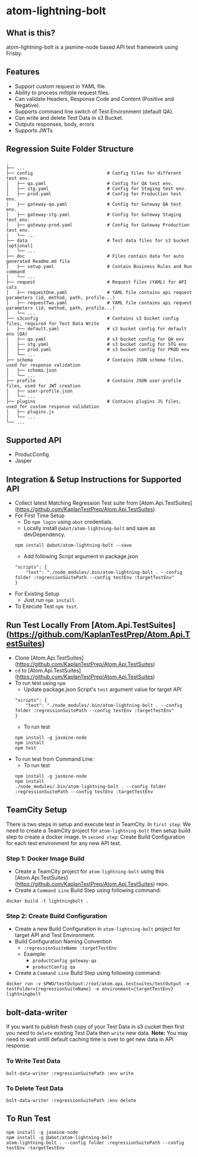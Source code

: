 # atom-lightning-bolt

## What is this?
atom-lightning-bolt is a jasmine-node based API test framework using Frisby.

## Features
* Support custom request in YAML file.
* Ability to process miltiple request files.
* Can validate Headers, Response Code and Content (Positive and Negative).
* Supports command line switch of Test Environment (default QA).
* Can write and delete Test Data in s3 Bucket.
* Outputs responses, body, errors
* Supports JWTs

## Regression Suite Folder Structure

    .
    ├── ...
    ├── config                            # Config files for different test env.
    │   ├── qa.yaml                       # Config for QA test env.
    │   ├── stg.yaml                      # Config for Staging test env.
    │   ├── prod.yaml                     # Config for Production test env.
    │   ├── gateway-qa.yaml               # Config for Gateway QA test env.
    │   ├── gateway-stg.yaml              # Config for Gateway Staging test env.
    │   ├── gateway-prod.yaml             # Config for Gateway Production test env.
    │   └── ...
    ├── data                              # Test data files for s3 bucket [optional]
    │   └── ...
    ├── doc                               # Files contain data for auto generated Readme.md file
    │   ├── setup.yaml                    # Contain Business Rules and Run command
    │   └── ...
    ├── request                           # Request files (YAML) for API cals
    │   ├── requestOne.yaml               # YAML file contains api request parameters (id, method, path, profile...)
    │   ├── requestTwo.yaml               # YAML file contains api request parameters (id, method, path, profile...)
    │   └── ...
    ├── s3config                          # Contains s3 bucket config files, required for Test Data Write
    │   ├── default.yaml                  # s3 bucket config for default env (QA)
    │   ├── qa.yaml                       # s3 bucket config for QA env
    │   ├── stg.yaml                      # s3 bucket config for STG env
    │   ├── prod.yaml                     # s3 bucket config for PROD env
    │   └── ...
    ├── schema                            # Contains JSON schema files, used for response validation
    │   ├── schema.json
    │   └── ...
    ├── profile                           # Contains JSON user-profile files, used for JWT creation
    │   ├── user-profile.json
    │   └── ...
    ├── plugins                           # Contains plugins JS files, used for custom response validation
    │   ├── plugins.js
    │   └── ...
    └── ...
    

## Supported API
* ProducConfig
* Jasper

## Integration & Setup Instructions for Supported API
* Collect latest Matching Regression Test suite from [Atom.Api.TestSuites] (https://github.com/KaplanTestPrep/Atom.Api.TestSuites).
* For First Time Setup
    * Do `npm login` using `abot` credentials.
    * Locally install `@abot/atom-lightning-bolt` and save as devDependency.
    ```
    npm install @abot/atom-lightning-bolt --save
    ```
    * Add following Script argument in package.json
    ```
    "scripts": {
        "test": "./node_modules/.bin/atom-lightning-bolt . --config folder :regressionSuitePath --config testEnv :targetTestEnv"
    }
    ```
* For Existing Setup
    * Just run `npm install`
* To Execute Test `npm test`.

## Run Test Locally From [Atom.Api.TestSuites] (https://github.com/KaplanTestPrep/Atom.Api.TestSuites)
* Clone [Atom.Api.TestSuites] (https://github.com/KaplanTestPrep/Atom.Api.TestSuites)
* `cd` to [Atom.Api.TestSuites] (https://github.com/KaplanTestPrep/Atom.Api.TestSuites)
* To run test using `npm`
    * Update package.json Script's `test` argument value for target API
    ```
    "scripts": {
        "test": "./node_modules/.bin/atom-lightning-bolt . --config folder :regressionSuitePath --config testEnv :targetTestEnv"
    }
    ```
    * To run test
    ```
    npm install -g jasmine-node
    npm install
    npm test
    ```
* To run test from Command Line:
    * To run test
    ```
    npm install -g jasmine-node
    npm install
    ./node_modules/.bin/atom-lightning-bolt . --config folder :regressionSuitePath --config testEnv :targetTestEnv
    ```

## TeamCity Setup
There is two steps in setup and execute test in TeamCity. In `first step`: We need to create a TeamCity project for `atom-lightning-bolt` then setup build step to create a docker image. In `second step`: Create Build Configuration for each test environment for any new API test.

### Step 1: Docker Image Build
* Create a TeamCity project for `atom-lightning-bolt` using this [Atom.Api.TestSuites] (https://github.com/KaplanTestPrep/Atom.Api.TestSuites) repo.
* Create a `Command Line` Build Step using following command:
```
docker build -t lightningbolt .
```

### Step 2: Create Build Configuration
* Create a new Build Configuration in `atom-lightning-bolt` project for target API and Test Environment.
* Build Configuration Naming Convention
    * `:regressionSuiteName :targetTestEnv`
    * Example:
        * `productConfig gateway-qa`
        * `productConfig qa`
* Create a `Command Line` Build Step using following command:
```
docker run -v $PWD/testOutput:/root/atom.api.testsuites/testOutput -e testFolder={regressionSuiteName} -e environment={targetTestEnv} lightningbolt
```

## bolt-data-writer
If you want to publish fresh copy of your Test Data in s3 cucket then first you need to `delete` existing Test Data then `write` new data.
<b>Note:</b> You may need to wait untill default caching time is over to get new data in API response.

### To Write Test Data
```
bolt-data-writer :regressionSuitePath :env write
```
### To Delete Test Data
```
bolt-data-writer :regressionSuitePath :env delete
```
## To Run Test
```
npm install -g jasmine-node
npm install -g @abot/atom-lightning-bolt
atom-lightning-bolt . --config folder :regressionSuitePath --config testEnv :targetTestEnv
```
